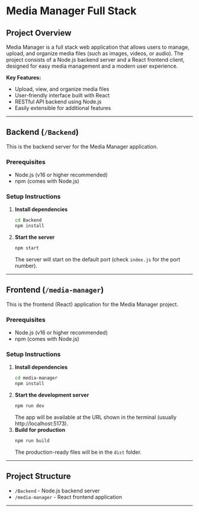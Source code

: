 # Media Manager Full Stack

## Project Overview

Media Manager is a full stack web application that allows users to manage, upload, and organize media files (such as images, videos, or audio). The project consists of a Node.js backend server and a React frontend client, designed for easy media management and a modern user experience.

**Key Features:**

- Upload, view, and organize media files
- User-friendly interface built with React
- RESTful API backend using Node.js
- Easily extensible for additional features

---

## Backend (`/Backend`)

This is the backend server for the Media Manager application.

### Prerequisites

- Node.js (v16 or higher recommended)
- npm (comes with Node.js)

### Setup Instructions

1. **Install dependencies**
   ```sh
   cd Backend
   npm install
   ```
2. **Start the server**
   ```sh
   npm start
   ```
   The server will start on the default port (check `index.js` for the port number).

---

## Frontend (`/media-manager`)

This is the frontend (React) application for the Media Manager project.

### Prerequisites

- Node.js (v16 or higher recommended)
- npm (comes with Node.js)

### Setup Instructions

1. **Install dependencies**
   ```sh
   cd media-manager
   npm install
   ```
2. **Start the development server**
   ```sh
   npm run dev
   ```
   The app will be available at the URL shown in the terminal (usually http://localhost:5173).
3. **Build for production**
   ```sh
   npm run build
   ```
   The production-ready files will be in the `dist` folder.

---

## Project Structure

- `/Backend` - Node.js backend server
- `/media-manager` - React frontend application

---

